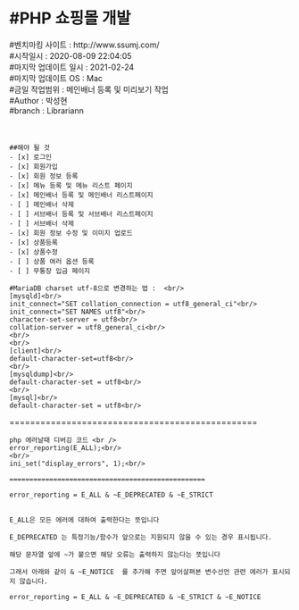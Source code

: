 <h1>#PHP 쇼핑몰 개발</h1>
#벤치마킹 사이트 : http://www.ssumj.com/<br/>
#시작일시 : 2020-08-09 22:04:05<br/>
#마지막 업데이트 일시 : 2021-02-24<br/>
#마지막 업데이트 OS : Mac <br/>
#금일 작업범위 : 메인배너 등록 및 미리보기 작업<br/>
#Author : 박성현<br/>
#branch : Librariann<br/>
<br/>
<br/>

```
##해야 될 것
- [x] 로그인
- [x] 회원가입
- [x] 회원 정보 등록
- [x] 메뉴 등록 및 메뉴 리스트 페이지
- [x] 메인배너 등록 및 메인배너 리스트페이지
- [ ] 메인배너 삭제
- [ ] 서브배너 등록 및 서브배너 리스트페이지
- [ ] 서브배너 삭제
- [x] 회원 정보 수정 및 이미지 업로드
- [x] 상품등록
- [x] 상품수정
- [ ] 상품 여러 옵션 등록
- [ ] 무통장 입금 페이지
```

```
#MariaDB charset utf-8으로 변경하는 법 :  <br/>
[mysqld]<br/>
init_connect="SET collation_connection = utf8_general_ci"<br/>
init_connect="SET NAMES utf8"<br/>
character-set-server = utf8<br/>
collation-server = utf8_general_ci<br/>
<br/>
<br/>
[client]<br/>
default-character-set=utf8<br/>
<br/>
[mysqldump]<br/>
default-character-set = utf8<br/>
<br/>
[mysql]<br/>
default-character-set = utf8<br/>
```

================================================

```
php 에러날때 디버깅 코드 <br />
error_reporting(E_ALL);<br/>
<br/>
ini_set("display_errors", 1);<br/>

=================================================

error_reporting = E_ALL & ~E_DEPRECATED & ~E_STRICT


E_ALL은 모든 에러에 대하여 출력한다는 뜻입니다

E_DEPRECATED 는 특정기능/함수가 앞으로는 지원되지 않을 수 있는 경우 표시됩니다.

해당 문자열 앞에 ~가 붙으면 해당 오류는 출력하지 않는다는 뜻입니다

그래서 아래와 같이 & ~E_NOTICE  를 추가해 주면 앞어살펴본 변수선언 관련 에러가 표시되지 않습니다.

error_reporting = E_ALL & ~E_DEPRECATED & ~E_STRICT & ~E_NOTICE
```
